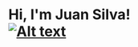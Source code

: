 <h1>Hi, I'm Juan Silva! <br/><a href="https://github.com/jasilva108"</a> 
  
<img src="(https://github.com/jasilva108/jasilva108/blob/af9c0b312cf66bbfcaf84a987e5dce65074e31d0/Juan%20Silva_Portfolio.pdf)" alt="Alt text" title="Optional title">
